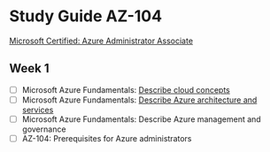 # Study Guide AZ-104

[Microsoft Certified: Azure Administrator Associate](https://learn.microsoft.com/en-us/collections/p0pki4j8reg8ey?WT.mc_id=DT-MVP-5004069)

## Week 1

- [ ] Microsoft Azure Fundamentals: [Describe cloud concepts](https://learn.microsoft.com/en-us/training/paths/microsoft-azure-fundamentals-describe-cloud-concepts/)
- [ ] Microsoft Azure Fundamentals: [Describe Azure architecture and services](https://learn.microsoft.com/en-us/training/paths/azure-fundamentals-describe-azure-architecture-services/)
- [ ] Microsoft Azure Fundamentals: Describe Azure management and governance
- [ ] AZ-104: Prerequisites for Azure administrators
